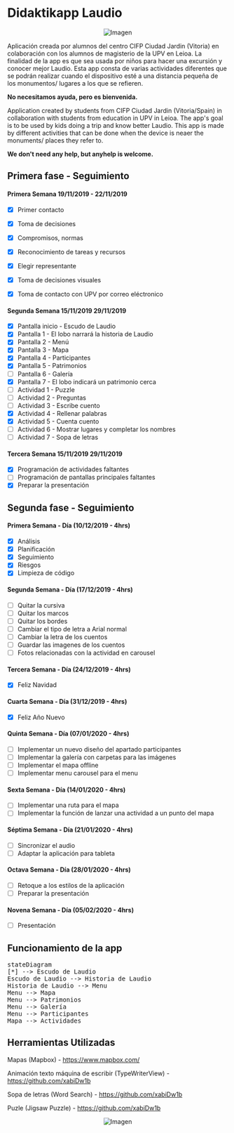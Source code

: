 # Didaktikapp Laudio

<p align="center"><img src="https://upload.wikimedia.org/wikipedia/commons/5/54/Banderallodiooficial.png" alt="Imagen"></p>

Aplicación creada por alumnos del centro CIFP Ciudad Jardin (Vitoria) en colaboración con los alumnos de magisterio de la UPV en Leioa.
La finalidad de la app es que sea usada por niños para hacer una excursión y conocer mejor Laudio.
Esta app consta de varias actividades diferentes que se podrán realizar cuando el dispositivo esté a una distancia pequeña de los monumentos/ lugares a los que se refieren.

<b>No necesitamos ayuda, pero es bienvenida. </b>

Application created by students from CIFP Ciudad Jardin (Vitoria/Spain) in collaboration with students from education in UPV in Leioa.
The app's goal is to be used by kids doing a trip and know better Laudio.
This app is made by different activities that can be done when the device is neaer the monuments/ places they refer to.

<b>We don't need any help, but anyhelp is welcome.</b>

Primera fase - Seguimiento
------------------------------------------------------------------------
<h4>Primera Semana 19/11/2019 - 22/11/2019</h4>

- [x] Primer contacto
- [x] Toma de decisiones
- [x] Compromisos, normas
- [x] Reconocimiento de tareas y recursos
- [x] Elegir representante
- [x] Toma de decisiones visuales
- [x] Toma de contacto con UPV por correo eléctronico


<h4>Segunda Semana 15/11/2019 29/11/2019</h4>

- [x] Pantalla inicio - Escudo de Laudio
- [x] Pantalla 1 - El lobo narrará la historia de Laudio
- [x] Pantalla 2 - Menú
- [x] Pantalla 3 - Mapa
- [x] Pantalla 4 - Participantes
- [x] Pantalla 5 - Patrimonios
- [ ] Pantalla 6 - Galería
- [x] Pantalla 7 - El lobo indicará un patrimonio cerca
- [ ] Actividad 1 - Puzzle
- [ ] Actividad 2 - Preguntas
- [ ] Actividad 3 - Escribe cuento
- [x] Actividad 4 - Rellenar palabras
- [x] Actividad 5 - Cuenta cuento
- [ ] Actividad 6 - Mostrar lugares y completar los nombres
- [ ] Actividad 7 - Sopa de letras

<h4>Tercera Semana 15/11/2019 29/11/2019</h4>

- [x] Programación de actividades faltantes
- [ ] Programación de pantallas principales faltantes
- [x] Preparar la presentación

Segunda fase - Seguimiento
------------------------------------------------------------------------
<h4>Primera Semana - Día (10/12/2019 - 4hrs) </h4>

- [x] Análisis
- [x] Planificación
- [x] Seguimiento
- [x] Riesgos
- [x] Limpieza de código

<h4>Segunda Semana - Día (17/12/2019 - 4hrs) </h4>

- [ ] Quitar la cursiva
- [ ] Quitar los marcos
- [ ] Quitar los bordes
- [ ] Cambiar el tipo de letra a Arial normal
- [ ] Cambiar la letra de los cuentos
- [ ] Guardar las imagenes de los cuentos
- [ ] Fotos relacionadas con la actividad en carousel

<h4>Tercera Semana - Día (24/12/2019 - 4hrs) </h4>

- [x] Feliz Navidad

<h4>Cuarta Semana - Día (31/12/2019 - 4hrs) </h4>

- [x] Feliz Año Nuevo

<h4>Quinta Semana - Día (07/01/2020 - 4hrs) </h4>

- [ ] Implementar un nuevo diseño del apartado participantes
- [ ] Implementar la galería con carpetas para las imágenes
- [ ] Implementar el mapa offline
- [ ] Implementar menu carousel para el menu

<h4>Sexta Semana - Día (14/01/2020 - 4hrs) </h4>

- [ ] Implementar una ruta para el mapa
- [ ] Implementar la función de lanzar una actividad a un punto del mapa

<h4>Séptima Semana - Día (21/01/2020 - 4hrs) </h4>

- [ ] Sincronizar el audio
- [ ] Adaptar la aplicación para tableta

<h4>Octava Semana - Día (28/01/2020 - 4hrs) </h4>

- [ ] Retoque a los estilos de la aplicación
- [ ] Preparar la presentación

<h4>Novena Semana - Día (05/02/2020 - 4hrs) </h4>

- [ ] Presentación

Funcionamiento de la app
------------------------------------------------------------------------

<pre>
stateDiagram
[*] --> Escudo de Laudio
Escudo de Laudio --> Historia de Laudio
Historia de Laudio --> Menu
Menu --> Mapa
Menu --> Patrimonios
Menu --> Galería
Menu --> Participantes
Mapa --> Actividades
</pre>

Herramientas Utilizadas
------------------------------------------------------------------------
Mapas (Mapbox) -  https://www.mapbox.com/

Animación texto máquina de escribir (TypeWriterView) - https://github.com/xabiDw1b

Sopa de letras (Word Search) - https://github.com/xabiDw1b

Puzle (Jigsaw Puzzle) - https://github.com/xabiDw1b

<p align="center"><img src="https://image.freepik.com/vector-gratis/saludos-feliz-navidad-plantillas-feliz-ano-nuevo-2020-bellas-ilustraciones-invierno-nevadas_38689-553.jpg" alt="Imagen"></p>
